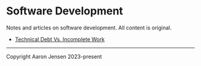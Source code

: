 # Software Development

Notes and articles on software development. All content is original.

- [Technical Debt Vs. Incomplete Work](technical-debt-vs-incomplete-work.md)

---

Copyright Aaron Jensen 2023-present
